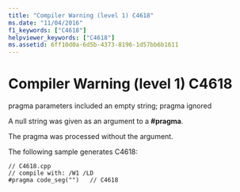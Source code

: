 ```yaml
---
title: "Compiler Warning (level 1) C4618"
ms.date: "11/04/2016"
f1_keywords: ["C4618"]
helpviewer_keywords: ["C4618"]
ms.assetid: 6ff10d0a-6d5b-4373-8196-1d57bb6b1611
---
```

# Compiler Warning (level 1) C4618

pragma parameters included an empty string; pragma ignored

A null string was given as an argument to a **#pragma**.

The pragma was processed without the argument.

The following sample generates C4618:

```
// C4618.cpp
// compile with: /W1 /LD
#pragma code_seg("")   // C4618
```